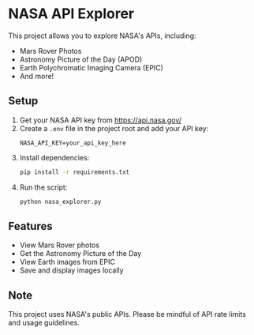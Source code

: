 # NASA API Explorer

This project allows you to explore NASA's APIs, including:
- Mars Rover Photos
- Astronomy Picture of the Day (APOD)
- Earth Polychromatic Imaging Camera (EPIC)
- And more!

## Setup

1. Get your NASA API key from https://api.nasa.gov/
2. Create a `.env` file in the project root and add your API key:
   ```
   NASA_API_KEY=your_api_key_here
   ```
3. Install dependencies:
   ```bash
   pip install -r requirements.txt
   ```
4. Run the script:
   ```bash
   python nasa_explorer.py
   ```

## Features

- View Mars Rover photos
- Get the Astronomy Picture of the Day
- View Earth images from EPIC
- Save and display images locally

## Note

This project uses NASA's public APIs. Please be mindful of API rate limits and usage guidelines. 